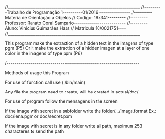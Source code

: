 //___________________________________________________________________
//---------Trabalho de Programação 1----------01/2016----------------
//---------Materia de Orientação a Objetos // Codigo: 195341---------
//---------Professor: Ranato Coral Sampario--------------------------
//---------Aluno: Vinicius Guimarães Hass // Matricula 10/0021751----
//___________________________________________________________________

This program make the extraction of a hidden text in the imagens of type pgm (P5)
Or it make the extraction of a hidden imagen at a layer of one color in the imagens of type ppm (P6)

/-------------------------------------------------------------------

Methods of usage this Program

For use of function call use (./bin/main)

Any file the program need to create, will be created in actual/doc/

For use of program follow the mensagens in the screen

If the image with secret in a subfolder write the folder/.../image.format
Ex.: doc/lena.pgm or doc/secret.ppm

If the image with secret is in any folder write all path, maximum 253 characteres to send the path
